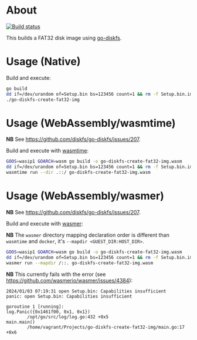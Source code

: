 # About

[![Build status](https://github.com/rgl/go-diskfs-create-fat32-img/workflows/Build/badge.svg)](https://github.com/rgl/go-diskfs-create-fat32-img/actions?query=workflow%3ABuild)

This builds a FAT32 disk image using [go-diskfs](https://github.com/diskfs/go-diskfs).

# Usage (Native)

Build and execute:

```bash
go build
dd if=/dev/urandom of=Setup.bin bs=123456 count=1 && rm -f Setup.bin.img
./go-diskfs-create-fat32-img
```

# Usage (WebAssembly/wasmtime)

**NB** See https://github.com/diskfs/go-diskfs/issues/207.

Build and execute with [wasmtime](https://github.com/bytecodealliance/wasmtime):

```bash
GOOS=wasip1 GOARCH=wasm go build -o go-diskfs-create-fat32-img.wasm
dd if=/dev/urandom of=Setup.bin bs=123456 count=1 && rm -f Setup.bin.img
wasmtime run --dir .::/ go-diskfs-create-fat32-img.wasm
```

# Usage (WebAssembly/wasmer)

**NB** See https://github.com/diskfs/go-diskfs/issues/207.

Build and execute with [wasmer](https://github.com/wasmerio/wasmer):

**NB** The `wasmer` directory mapping declaration order is different than
`wasmtime` and `docker`, it's `--mapdir <GUEST_DIR:HOST_DIR>`.

```bash
GOOS=wasip1 GOARCH=wasm go build -o go-diskfs-create-fat32-img.wasm
dd if=/dev/urandom of=Setup.bin bs=123456 count=1 && rm -f Setup.bin.img
wasmer run --mapdir /::. go-diskfs-create-fat32-img.wasm
```

**NB** This currently fails with the error (see https://github.com/wasmerio/wasmer/issues/4384):

```
2024/01/03 07:19:31 open Setup.bin: Capabilities insufficient
panic: open Setup.bin: Capabilities insufficient

goroutine 1 [running]:
log.Panic({0x1461f00, 0x1, 0x1})
        /opt/go/src/log/log.go:432 +0x5
main.main()
        /home/vagrant/Projects/go-diskfs-create-fat32-img/main.go:17 +0x6
```
